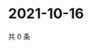 # 2021-10-16

共 0 条

<!-- BEGIN -->
<!-- 最后更新时间 Sat Oct 16 2021 01:19:03 GMT+0800 (China Standard Time) -->

<!-- END -->
